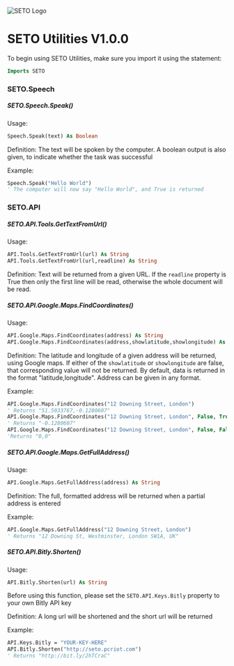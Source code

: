 ![SETO Logo](http://s32.postimg.org/5jkdakmbp/festisite_google.png "SETO Utilities V1.0.0")
# SETO Utilities V1.0.0
To begin using SETO Utilities, make sure you import it using the statement:
```vb
Imports SETO
```
### SETO.Speech
##### SETO.Speech.Speak()
Usage:
```vb
Speech.Speak(text) As Boolean
```
Definition: The text will be spoken by the computer. A boolean output is also given, to indicate whether the task was successful

Example:
```vb
Speech.Speak("Hello World")
' The computer will now say "Hello World", and True is returned
```
### SETO.API
##### SETO.API.Tools.GetTextFromUrl()
Usage:
```vb
API.Tools.GetTextFromUrl(url) As String
API.Tools.GetTextFromUrl(url,readline) As String
```
Definition: Text will be returned from a given URL. If the ```readline``` property is True then only the first line will be read, otherwise the whole document will be read.
##### SETO.API.Google.Maps.FindCoordinates()
Usage:
```vb
API.Google.Maps.FindCoordinates(address) As String
API.Google.Maps.FindCoordinates(address,showlatitude,showlongitude) As String
```
Definition: The latitude and longitude of a given address will be returned, using Google maps. If either of the ```showlatitude``` or ```showlongitude``` are false, that corresponding value will not be returned. By default, data is returned in the format "latitude,longitude". Address can be given in any format.

Example:
```vb
API.Google.Maps.FindCoordinates("12 Downing Street, London")
' Returns "51.5033767,-0.1280607"
API.Google.Maps.FindCoordinates("12 Downing Street, London", False, True)
' Returns "-0.1280607"
API.Google.Maps.FindCoordinates("12 Downing Street, London", False, False)
'Returns "0,0"
```
##### SETO.API.Google.Maps.GetFullAddress()
Usage:
```vb
API.Google.Maps.GetFullAddress(address) As String
```
Definition: The full, formatted address will be returned when a partial address is entered

Example:
```vb
API.Google.Maps.GetFullAddress("12 Downing Street, London")
' Returns "12 Downing St, Westminster, London SW1A, UK"
```
##### SETO.API.Bitly.Shorten()
Usage:
```vb
API.Bitly.Shorten(url) As String
```
Before using this function, please set the ```SETO.API.Keys.Bitly``` property to your own Bitly API key

Definition: A long url will be shortened and the short url will be returned

Example:
```vb
API.Keys.Bitly = "YOUR-KEY-HERE"
API.Bitly.Shorten("http://seto.pcriot.com")
' Returns "http://bit.ly/2hTCraC"
```

